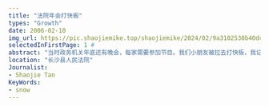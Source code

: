 ```yaml
---
title: "法院年会打快板"
types: "Growth"
date: 2006-02-10
img_url: https://pic.shaojiemike.top/shaojiemike/2024/02/9a3102530b40dcd9f348abdd0454db92.png
selectedInFirstPage: 1 # 
abstract: "当时政务机关年底还有晚会，每家需要参加节目。我们小朋友被拉去打快板，我记得还在楼顶练习了好久。"
location: "长沙县人民法院"
Journalist:
- Shaojie Tan
KeyWords:
- snow
---
```


